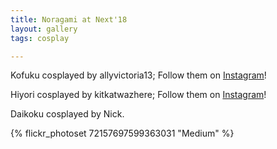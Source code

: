 ```yaml
---
title: Noragami at Next'18
layout: gallery
tags: cosplay

---
```


Kofuku cosplayed by allyvictoria13; Follow them on [Instagram](https://www.instagram.com/allyvictoria13)!

Hiyori cosplayed by kitkatwazhere; Follow them on [Instagram](https://www.instagram.com/kitkatwazhere)!

Daikoku cosplayed by Nick.

{% flickr_photoset 72157697599363031 "Medium" %}